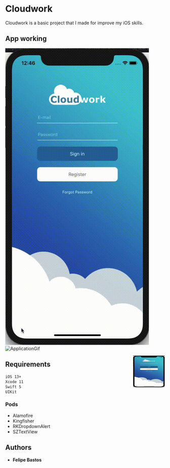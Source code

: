 # Cloudwork

Cloudwork is a basic project that I made for improve my iOS skills.

## App working
![ApplicationGif](https://github.com/FelipeABastos/Cloudwork/blob/master/GifRegisterForgotPassword.gif)
![ApplicationGif](https://github.com/FelipeABastos/Cloudwork/blob/master/gifApplication.gif)

<img align="right" width="100" height="100" src="https://github.com/FelipeABastos/Cloudwork/blob/master/GifRegisterForgotPassword.gif">

## Requirements

```
iOS 13+
Xcode 11
Swift 5
UIKit
```

### Pods

* Alamofire
* Kingfisher
* RKDropdownAlert
* SZTextView

## Authors

* **Felipe Bastos** 


